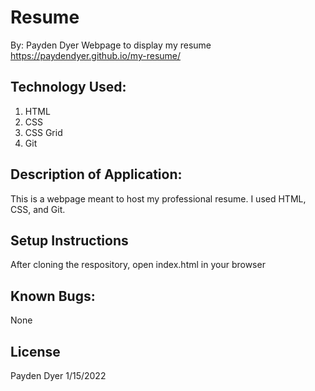 # Resume
By: Payden Dyer
Webpage to display my resume
https://paydendyer.github.io/my-resume/
## Technology Used:
1. HTML
2. CSS
3. CSS Grid
4. Git

## Description of Application:
This is a webpage meant to host my professional resume. I used HTML, CSS, and Git.

## Setup Instructions
After cloning the respository, open index.html in your browser

## Known Bugs:
None

## License
Payden Dyer 1/15/2022